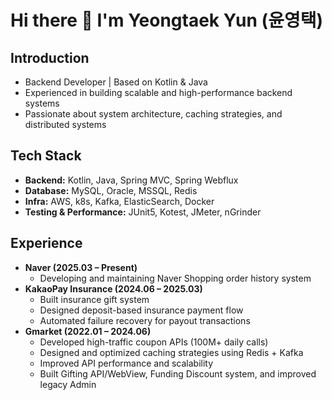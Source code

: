 # Hi there 👋 I'm Yeongtaek Yun (윤영택)

## Introduction
- Backend Developer | Based on Kotlin & Java
- Experienced in building scalable and high-performance backend systems  
- Passionate about system architecture, caching strategies, and distributed systems  

## Tech Stack
- **Backend:** Kotlin, Java, Spring MVC, Spring Webflux
- **Database:** MySQL, Oracle, MSSQL, Redis
- **Infra:** AWS, k8s, Kafka, ElasticSearch, Docker
- **Testing & Performance:** JUnit5, Kotest, JMeter, nGrinder

## Experience
- **Naver (2025.03 – Present)**  
  - Developing and maintaining Naver Shopping order history system
- **KakaoPay Insurance (2024.06 – 2025.03)**  
  - Built insurance gift system
  - Designed deposit-based insurance payment flow  
  - Automated failure recovery for payout transactions
- **Gmarket (2022.01 – 2024.06)**  
  - Developed high-traffic coupon APIs (100M+ daily calls)  
  - Designed and optimized caching strategies using Redis + Kafka
  - Improved API performance and scalability
  - Built Gifting API/WebView, Funding Discount system, and improved legacy Admin
